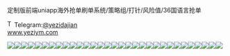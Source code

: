 定制版前端uniapp海外抢单刷单系统/策略组/打针/风险值/36国语言抢单<p dir="auto"><a target="_blank" rel="noopener noreferrer nofollow" href="https://camo.githubusercontent.com/d614d90677fbc2e34c7c62ebc68c82379d87a57c4beaf05af65fec7ba6b72e36/68747470733a2f2f63646e2d69636f6e732d706e672e666c617469636f6e2e636f6d2f3531322f323131312f323131313634362e706e67"><img src="https://camo.githubusercontent.com/d614d90677fbc2e34c7c62ebc68c82379d87a57c4beaf05af65fec7ba6b72e36/68747470733a2f2f63646e2d69636f6e732d706e672e666c617469636f6e2e636f6d2f3531322f323131312f323131313634362e706e67" alt="Telegram Icon" style="width: 16px; max-width: 100%;" data-canonical-src="https://cdn-icons-png.flaticon.com/512/2111/2111646.png"></a>Telegram:<a href="https://t.me/yezidajian" rel="nofollow">@yezidajian</a><br><a href="https://www.yeziym.com/">www.yeziym.com</a></p><img src="https://github.com/yeziym/dingzhibanqianduanu_lQ/blob/main/I3zrB.png"><img src="https://github.com/yeziym/dingzhibanqianduanu_lQ/blob/main/0TQyF.png"><img src="https://github.com/yeziym/dingzhibanqianduanu_lQ/blob/main/mS6tg.png"><img src="https://github.com/yeziym/dingzhibanqianduanu_lQ/blob/main/94x50.png"><img src="https://github.com/yeziym/dingzhibanqianduanu_lQ/blob/main/d3tw1.png"><img src="https://github.com/yeziym/dingzhibanqianduanu_lQ/blob/main/euvt0.png"><img src="https://github.com/yeziym/dingzhibanqianduanu_lQ/blob/main/QNvFB.png"><img src="https://github.com/yeziym/dingzhibanqianduanu_lQ/blob/main/ntNYG.png"><img src="https://github.com/yeziym/dingzhibanqianduanu_lQ/blob/main/VwA0f.png"><img src="https://github.com/yeziym/dingzhibanqianduanu_lQ/blob/main/rOQ1L.png"><img src="https://github.com/yeziym/dingzhibanqianduanu_lQ/blob/main/HNTec.png"><img src="https://github.com/yeziym/dingzhibanqianduanu_lQ/blob/main/bRApe.png"><img src="https://github.com/yeziym/dingzhibanqianduanu_lQ/blob/main/N06r4.png"><img src="https://github.com/yeziym/dingzhibanqianduanu_lQ/blob/main/r73UG.png"><img src="https://github.com/yeziym/dingzhibanqianduanu_lQ/blob/main/ujom5.png"><img src="https://github.com/yeziym/dingzhibanqianduanu_lQ/blob/main/BtXud.png"><img src="https://github.com/yeziym/dingzhibanqianduanu_lQ/blob/main/P6asf.png"><img src="https://github.com/yeziym/dingzhibanqianduanu_lQ/blob/main/1oreL.png"><img src="https://github.com/yeziym/dingzhibanqianduanu_lQ/blob/main/PuJZq.png"><img src="https://github.com/yeziym/dingzhibanqianduanu_lQ/blob/main/xbpqU.png"><img src="https://github.com/yeziym/dingzhibanqianduanu_lQ/blob/main/Ux1n9.png"><img src="https://github.com/yeziym/dingzhibanqianduanu_lQ/blob/main/xK5tN.png"><img src="https://github.com/yeziym/dingzhibanqianduanu_lQ/blob/main/tBuIB.png"><img src="https://github.com/yeziym/dingzhibanqianduanu_lQ/blob/main/mV0VH.png"><img src="https://github.com/yeziym/dingzhibanqianduanu_lQ/blob/main/DH7Dh.png"><img src="https://github.com/yeziym/dingzhibanqianduanu_lQ/blob/main/V8u1N.png"><img src="https://github.com/yeziym/dingzhibanqianduanu_lQ/blob/main/fPZDG.png"><img src="https://github.com/yeziym/dingzhibanqianduanu_lQ/blob/main/sWpL4.png"><img src="https://github.com/yeziym/dingzhibanqianduanu_lQ/blob/main/O87hT.png"><img src="https://github.com/yeziym/dingzhibanqianduanu_lQ/blob/main/01FQF.png"><img src="https://github.com/yeziym/dingzhibanqianduanu_lQ/blob/main/HoQuW.png">